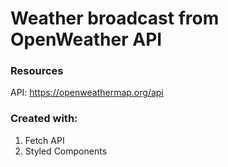 # Weather broadcast from OpenWeather API

### Resources
API: https://openweathermap.org/api

### Created with:
1. Fetch API
2. Styled Components

